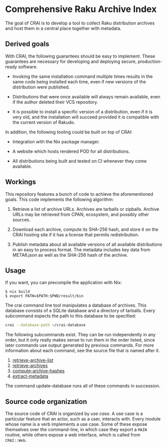 Comprehensive Raku Archive Index
================================

The goal of CRAI is to develop
a tool to collect Raku distribution archives
and host them in a central place together with metadata.

Derived goals
-------------

With CRAI, the following guarantees should be easy to implement.
These guarantees are necessary for developing and deploying
secure, production-ready software.

 - Invoking the same installation command multiple times
   results in the same code being installed each time,
   even if new versions of the distribution were published.

 - Distributions that were once available will always remain available,
   even if the author deleted their VCS repository.

 - It is possible to install a specific version of a distribution,
   even if it is very old, and the installation will succeed
   provided it is compatible with the current version of Rakudo.

In addition, the following tooling could be built on top of CRAI:

 - Integration with the Nix package manager.

 - A website which hosts rendered POD for all distributions.

 - All distributions being built and tested on CI
   whenever they come available.

Workings
--------

This repository features a bunch of code to achieve the aforementioned goals.
This code implements the following algorithm:

 1. Retrieve a list of archive URLs.
    Archives are tarballs or zipballs.
    Archive URLs may be retrieved from
    CPAN, ecosystem, and possibly other sources.

 2. Download each archive,
    compute its SHA-256 hash,
    and store it on the CRAI hosting site
    if it has a license that permits redistribution.

 3. Publish metadata about all available versions
    of all available distributions
    in an easy to process format.
    The metadata includes key data from META6.json
    as well as the SHA-256 hash of the archive.

Usage
-----

If you want, you can precompile the application with Nix:

```
$ nix build
$ export PATH=$PATH:$PWD/result/bin
```

The crai command line tool manipulates a database of archives.
This database consists of a SQLite database and a directory of tarballs.
Every subcommand expects the path to this database to be specified:

```bash
crai --database-path ~/crai-database
```

The following subcommands exist. They can be run independently in any order,
but it only really makes sense to run them in the order listed, since later
commands use output generated by previous commands. For more information
about each command, see the source file that is named after it.

 1. [retrieve-archive-list](lib/CRAI/RetrieveArchiveList.pm6)
 2. [retrieve-archives](lib/CRAI/RetrieveArchives.pm6)
 3. [compute-archive-hashes](lib/CRAI/ComputeArchiveHashes.pm6)
 4. [extract-metadata](lib/CRAI/ExtractMetadata.pm6)

The command update-database runs all of these commands in succession.

Source code organization
------------------------

The source code of CRAI is organized by _use case_. A use case is a
particular feature that an actor, such as a user, interacts with. Every
module whose name is a verb implements a use case. Some of these expose
themselves over the command-line, in which case they export a `MAIN` routine,
while others expose a web interface, which is called from `CRAI::Web`.

